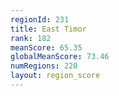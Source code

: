 ```yaml
---
regionId: 231
title: East Timor
rank: 182
meanScore: 65.35
globalMeanScore: 73.46
numRegions: 220
layout: region_score
---
```

